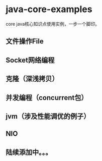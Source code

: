 # java-core-examples
core java核心知识点使用实例，一步一个脚印。

## 文件操作File
## Socket网络编程
## 克隆（深浅拷贝）
## 并发编程（concurrent包）
## jvm（涉及性能调优的例子）
## NIO
## 陆续添加中。。。
